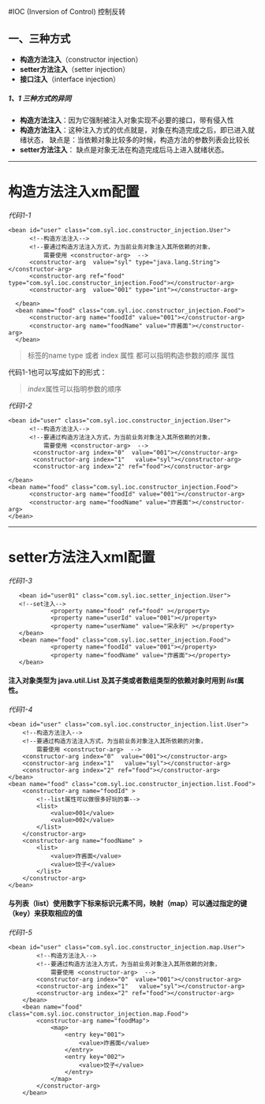 #IOC (Inversion of Control) 控制反转
## 一、三种方式
- **构造方法注入**（constructor injection）
- **setter方法注入**（setter injection）
- **接口注入**（interface injection）
#####  1、1 三种方式的异同
- **构造方法注入**：因为它强制被注入对象实现不必要的接口，带有侵入性
- **构造方法注入**：这种注入方式的优点就是，对象在构造完成之后，即已进入就绪状态，
                  缺点是：当依赖对象比较多的时候，构造方法的参数列表会比较长
- **setter方法注入**： 缺点是对象无法在构造完成后马上进入就绪状态。    

* * *
# 构造方法注入xm配置 
 
*代码1-1* 

    <bean id="user" class="com.syl.ioc.constructor_injection.User">
          <!--构造方法注入-->
          <!--要通过构造方法注入方式，为当前业务对象注入其所依赖的对象，
              需要使用 <constructor-arg>  -->
          <constructor-arg  value="syl" type="java.lang.String"></constructor-arg>
          <constructor-arg ref="food" type="com.syl.ioc.constructor_injection.Food"></constructor-arg>
          <constructor-arg  value="001" type="int"></constructor-arg>
  
      </bean>
      <bean name="food" class="com.syl.ioc.constructor_injection.Food">
          <constructor-arg name="foodId" value="001"></constructor-arg>
          <constructor-arg name="foodName" value="炸酱面"></constructor-arg>
      </bean>     
> <constructor-arg>标签的name type 或者 index 属性  都可以指明构造参数的顺序 属性  

代码1-1也可以写成如下的形式：

> *index*属性可以指明参数的顺序

*代码1-2*

    <bean id="user" class="com.syl.ioc.constructor_injection.User">
          <!--构造方法注入-->
          <!--要通过构造方法注入方式，为当前业务对象注入其所依赖的对象，
              需要使用 <constructor-arg>  -->
           <constructor-arg index="0"  value="001"></constructor-arg>
           <constructor-arg index="1"   value="syl"></constructor-arg>
           <constructor-arg index="2" ref="food"></constructor-arg>
  
    </bean>
    <bean name="food" class="com.syl.ioc.constructor_injection.Food">
          <constructor-arg name="foodId" value="001"></constructor-arg>
          <constructor-arg name="foodName" value="炸酱面"></constructor-arg>
    </bean>
      
* * *
# setter方法注入xml配置


*代码1-3*
       
       <bean id="user01" class="com.syl.ioc.setter_injection.User">
       <!--set注入-->
                <property name="food" ref="food" ></property>
                <property name="userId" value="001"></property>
                <property name="userName" value="宋永利" ></property>
       </bean>
       <bean name="food" class="com.syl.ioc.setter_injection.Food">
                <property name="foodId" value="001"></property>
                <property name="foodName" value="炸酱面"></property>
       </bean>
       
#### 注入对象类型为 java.util.List 及其子类或者数组类型的依赖对象时用到 *list*属性。

*代码1-4*

    <bean id="user" class="com.syl.ioc.constructor_injection.list.User">
        <!--构造方法注入-->
        <!--要通过构造方法注入方式，为当前业务对象注入其所依赖的对象，
            需要使用 <constructor-arg>  -->
        <constructor-arg index="0"  value="001"></constructor-arg>
        <constructor-arg index="1"   value="syl"></constructor-arg>
        <constructor-arg index="2" ref="food"></constructor-arg>
    </bean>
    <bean name="food" class="com.syl.ioc.constructor_injection.list.Food">
        <constructor-arg name="foodId" >
            <!--list属性可以做很多好玩的事-->
            <list>
                <value>001</value>
                <value>002</value>
            </list>
        </constructor-arg>
        <constructor-arg name="foodName" >
            <list>
                <value>炸酱面</value>
                <value>饺子</value>
            </list>
        </constructor-arg>
    </bean>
    
#### 与列表（list）使用数字下标来标识元素不同，映射（map）可以通过指定的键（key）来获取相应的值
*代码1-5*

    <bean id="user" class="com.syl.ioc.constructor_injection.map.User">
            <!--构造方法注入-->
            <!--要通过构造方法注入方式，为当前业务对象注入其所依赖的对象，
                需要使用 <constructor-arg>  -->
            <constructor-arg index="0"  value="001"></constructor-arg>
            <constructor-arg index="1"   value="syl"></constructor-arg>
            <constructor-arg index="2" ref="food"></constructor-arg>
        </bean>
        <bean name="food" class="com.syl.ioc.constructor_injection.map.Food">
            <constructor-arg name="foodMap">
                <map>
                    <entry key="001">
                        <value>炸酱面</value>
                    </entry>
                    <entry key="002">
                        <value>饺子</value>
                    </entry>
                </map>
            </constructor-arg>
        </bean>